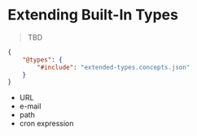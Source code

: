 # Extending Built-In Types

> TBD

```json
{
    "@types": {
        "#include": "extended-types.concepts.json"
    }
}
```

- URL
- e-mail
- path
- cron expression
